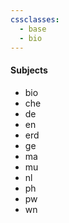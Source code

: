 ```yaml
---
cssclasses:
  - base
  - bio
---
```

#### Subjects
- bio
- che
- de
- en
- erd
- ge
- ma
- mu
- nl
- ph
- pw
- wn
